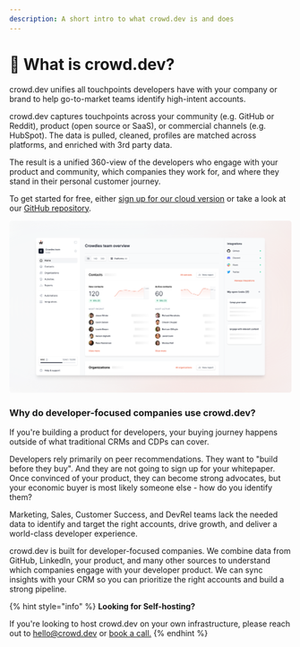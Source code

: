 ```yaml
---
description: A short intro to what crowd.dev is and does
---
```


# 👋 What is crowd.dev?

crowd.dev unifies all touchpoints developers have with your company or brand to help go-to-market teams identify high-intent accounts.&#x20;

crowd.dev captures touchpoints across your community (e.g. GitHub or Reddit), product (open source or SaaS), or commercial channels (e.g. HubSpot). The data is pulled, cleaned, profiles are matched across platforms, and enriched with 3rd party data.&#x20;

The result is a unified 360-view of the developers who engage with your product and community, which companies they work for, and where they stand in their personal customer journey.&#x20;

To get started for free, either [sign up for our cloud version](https://www.crowd.dev/sign-up) or take a look at our [GitHub repository](https://github.com/CrowdDotDev/crowd.dev).

![](.gitbook/assets/docs-home.png)

### Why do developer-focused companies use crowd.dev?

If you're building a product for developers, your buying journey happens outside of what traditional CRMs and CDPs can cover.

Developers rely primarily on peer recommendations. They want to "build before they buy". And they are not going to sign up for your whitepaper. Once convinced of your product, they can become strong advocates, but your economic buyer is most likely someone else - how do you identify them?

Marketing, Sales, Customer Success, and DevRel teams lack the needed data to identify and target the right accounts, drive growth, and deliver a world-class developer experience.

crowd.dev is built for developer-focused companies. We combine data from GitHub, LinkedIn, your product, and many other sources to understand which companies engage with your developer product. We can sync insights with your CRM so you can prioritize the right accounts and build a strong pipeline.&#x20;

{% hint style="info" %}
**Looking for Self-hosting?**

If you're looking to host crowd.dev on your own infrastructure, please reach out to hello@crowd.dev or [book a call.](https://www.cal.com/reyero/30)
{% endhint %}
